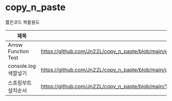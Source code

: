 # copy_n_paste
짧은코드 복붙용도

|제목|내용|
|------|-----|
|Arrow Function Test|<https://github.com/Jn22L/copy_n_paste/blob/main/es6_arrow_function_test>|
|console.log 색깔넣기|<https://github.com/Jn22L/copy_n_paste/blob/main/console.log.%EC%83%89%EA%B9%94>|
|스프링부트 설치순서|<https://github.com/Jn22L/copy_n_paste/blob/main/%EC%8A%A4%ED%94%84%EB%A7%81%EB%B6%80%ED%8A%B8.%EC%84%A4%EC%B9%98%EC%88%9C%EC%84%9C.md>|
